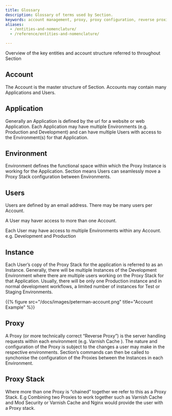 ```yaml
---
title: Glossary
description: Glossary of terms used by Section.
keywords: account management, proxy, proxy configuration, reverse proxies, content delivery network, CDN
aliases:
  - /entities-and-nomenclature/
  - /reference/entities-and-nomenclature/

---
```


Overview of the key entities and account structure referred to throughout Section

## Account

The Account is the master structure of Section. Accounts may contain many Applications and Users.

## Application

Generally an Application is defined by the url for a website or web Application. Each Application may have multiple Environments (e.g. Production and Development) and can have multiple Users with access to the Environment(s) for that Application.

## Environment

Environment defines the functional space within which the Proxy Instance is working for the Application. Section means Users can seamlessly move a Proxy Stack configuration between Environments.

## Users

Users are defined by an email address. There may be many users per Account.

A User may haver access to more than one Account.

Each User may have access to multiple Environments within any Account. e.g. Development and Production

## Instance

Each User’s copy of the Proxy Stack for the application is referred to as an Instance. Generally, there will be multiple Instances of the Development Environment where there are multiple users working on the Proxy Stack for that Application. Usually, there will be only one Production instance and in normal development workflows, a limited number of instances for Test or Staging Environments.

{{% figure src="/docs/images/peterman-account.png" title="Account Example" %}}

## Proxy

A Proxy (or more technically correct “Reverse Proxy”) is the server handling requests within each environment (e.g. Varnish Cache ). The nature and configuration of the Proxy is subject to the changes a user may make in the respective environments. Section’s commands can then be called to synchonise the configuration of the Proxies between the Instances in each Environment.

## Proxy Stack

Where more than one Proxy is “chained” together we refer to this as a Proxy Stack. E.g Combining two Proxies to work together such as Varnish Cache  and Mod Security or Varnish Cache  and Nginx would provide the user with a Proxy stack.
